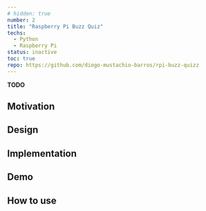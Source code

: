 ```yaml
---
# hidden: true
number: 2
title: "Raspberry Pi Buzz Quiz"
techs: 
  - Python
  - Raspberry Pi
status: inactive
toc: true
repo: https://github.com/diogo-mustachio-barros/rpi-buzz-quizz
---
```


<!-- ## Abstract -->
**TODO**

## Motivation

## Design

## Implementation

## Demo

## How to use
